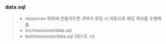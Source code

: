 ### data.sql
>- resources 하위에 만들어두면 JPA가 로딩 시 자동으로 해당 쿼리를 수행해줌
>- src/resources/data.sql 
>- test/resources/data.sql  (테스트 시)
